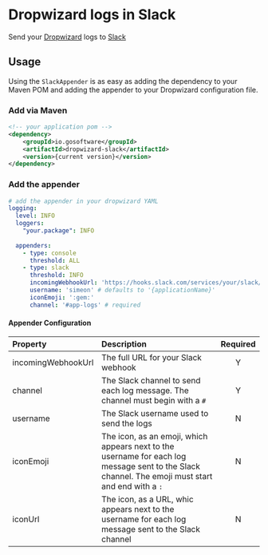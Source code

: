 # Dropwizard logs in Slack

Send your [Dropwizard](http://dropwizard.io) logs to [Slack](https://slack.com)

## Usage

Using the `SlackAppender` is as easy as adding the dependency to your Maven POM and adding the appender to your Dropwizard configuration file.

### Add via Maven

```XML
<!-- your application pom -->
<dependency>
	<groupId>io.gosoftware</groupId>
	<artifactId>dropwizard-slack</artifactId>
	<version>{current version}</version>
</dependency>
```

### Add the appender


```YAML
# add the appender in your dropwizard YAML
logging:
  level: INFO
  loggers:
    "your.package": INFO
  
  appenders:
    - type: console
      threshold: ALL
    - type: slack
      threshold: INFO
      incomingWebhookUrl: 'https://hooks.slack.com/services/your/slack/webhook/url' # required
      username: 'simeon' # defaults to '{applicationName}'
      iconEmoji: ':gem:'
      channel: '#app-logs' # required
```
#### Appender Configuration

| Property | Description | Required |
|:--- |:--- |:---:|
| incomingWebhookUrl | The full URL for your Slack webhook | Y |
| channel | The Slack channel to send each log message. The channel must begin with a `#` | Y |
| username | The Slack username used to send the logs | N |
| iconEmoji | The icon, as an emoji, which appears next to the username for each log message sent to the Slack channel. The emoji must start and end with a `:` | N |
| iconUrl | The icon, as a URL, whic appears next to the username for each log message sent to the Slack channel | N |

